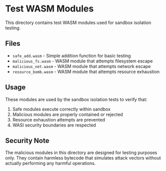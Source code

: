 # Test WASM Modules

This directory contains test WASM modules used for sandbox isolation testing.

## Files

- `safe_add.wasm` - Simple addition function for basic testing
- `malicious_fs.wasm` - WASM module that attempts filesystem escape
- `malicious_net.wasm` - WASM module that attempts network escape
- `resource_bomb.wasm` - WASM module that attempts resource exhaustion

## Usage

These modules are used by the sandbox isolation tests to verify that:
1. Safe modules execute correctly within sandbox
2. Malicious modules are properly contained or rejected
3. Resource exhaustion attempts are prevented
4. WASI security boundaries are respected

## Security Note

The malicious modules in this directory are designed for testing purposes only.
They contain harmless bytecode that simulates attack vectors without actually
performing any harmful operations.